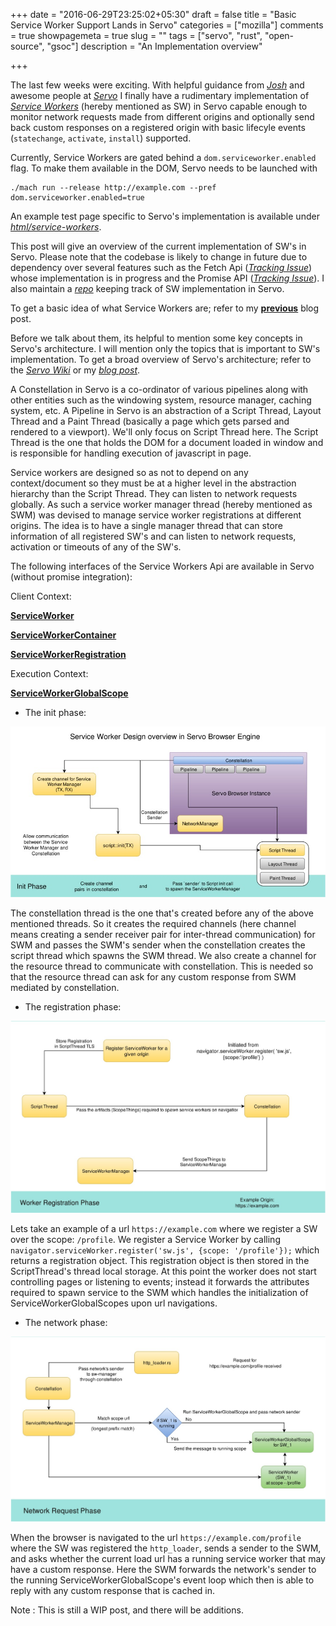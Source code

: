 +++
date = "2016-06-29T23:25:02+05:30"
draft = false
title = "Basic Service Worker Support Lands in Servo"
categories = ["mozilla"]
comments = true
showpagemeta = true
slug = ""
tags = ["servo", "rust", "open-source", "gsoc"]
description = "An Implementation overview"

+++

The last few weeks were exciting. With helpful guidance from [_Josh_](https://github.com/jdm) and awesome people at [_Servo_](https://github.com/servo/servo) I finally have a rudimentary implementation of [_Service Workers_](https://developer.mozilla.org/en-US/docs/Web/API/Service_Worker_API) (hereby mentioned as SW) in Servo capable enough to monitor network requests made from different origins and optionally send back custom responses on a registered origin with basic lifecyle events (`statechange`, `activate`, `install`) supported.

Currently, Service Workers  are gated behind a `dom.serviceworker.enabled` flag. To make them available in the DOM, Servo needs to be launched with

```
./mach run --release http://example.com --pref dom.serviceworker.enabled=true
```

An example test page specific to Servo's implementation is available under [_html/service-workers_](https://github.com/servo/servo/tree/master/tests/html/service-worker).

This post will give an overview of the current implementation of SW's in Servo. Please note that the codebase is likely to change in future due to dependency over several features such as the Fetch Api ([_Tracking Issue_](https://github.com/servo/servo/issues/11894)) whose implementation is in progress and the Promise API ([_Tracking Issue_](https://github.com/servo/servo/issues/4282)). I also maintain a [_repo_](http://github.com/creativcoder/gsoc16) keeping track of SW implementation in Servo.

To get a basic idea of what Service Workers are; refer to my [__previous__](post/service-workers-on-web/) blog post.

Before we talk about them, its helpful to mention some key concepts in Servo's architecture.
I will mention only the topics that is important to SW's implementation. To get a broad overview of Servo's architecture; refer to the [_Servo Wiki_](https://github.com/servo/servo/wiki/Design) or my [_blog post_](post/post-community-bonding-gsoc-servo/).

A Constellation in Servo is a co-ordinator of various pipelines along with other entities such as the windowing system, resource manager, caching system, etc.
A Pipeline in Servo is an abstraction of a Script Thread, Layout Thread and a Paint Thread (basically a page which gets parsed and rendered to a viewport).
We'll only focus on Script Thread here.
The Script Thread is the one that holds the DOM for a document loaded in window and is responsible for handling execution of javascript in page.

Service workers are designed so as not to depend on any context/document so they must be at a higher level in the abstraction hierarchy than the Script Thread. They can listen to network requests globally. As such a service worker manager thread (hereby mentioned as SWM) was devised to manage service worker registrations at different origins. The idea is to have a single manager thread that can store information of all registered SW's and can listen to network requests, activation or timeouts of any of the SW's.

The following interfaces of the Service Workers Api are available in Servo (without promise integration):

Client Context:

[__ServiceWorker__](https://github.com/servo/servo/blob/master/components/script/dom/serviceworker.rs)

[__ServiceWorkerContainer__](https://github.com/servo/servo/blob/master/components/script/dom/serviceworkercontainer.rs)

[__ServiceWorkerRegistration__](https://github.com/servo/servo/blob/master/components/script/dom/serviceworkerregistration.rs)

Execution Context:

[__ServiceWorkerGlobalScope__](https://github.com/servo/servo/blob/master/components/script/dom/serviceworkerglobalscope.rs)

* The init phase: 

![alt init_phase](/img/init_phase.jpg)

The constellation thread is the one that's created before any of the above mentioned threads. So it creates the required channels (here channel means creating a sender receiver pair for inter-thread communication) for SWM and passes the SWM's sender when the constellation creates the script thread which spawns the SWM thread. We also create a channel for the resource thread to communicate with constellation. This is needed so that the resource thread can ask for any custom response from SWM mediated by constellation.

* The registration phase:

![alt reg_phase](/img/reg_phase.jpg)

Lets take an example of a url `https://example.com` where we register a SW over the scope: `/profile`.
We register a Service Worker by calling `navigator.serviceWorker.register('sw.js', {scope: '/profile'});` which returns a registration object. This registration object is then stored in the ScriptThread's thread local storage. At this point the worker does not start controlling pages or listening to events; instead it forwards the attributes required to spawn service to the SWM which handles the initialization of ServiceWorkerGlobalScopes upon url navigations.

* The network phase:

![alt net_phase](/img/net_phase.jpg)

When the browser is navigated to the url `https://example.com/profile` where the SW was registered the `http_loader`, sends a sender to the SWM, and asks whether the current load url has a running service worker that may have a custom response. Here the SWM forwards the network's sender to the running ServiceWorkerGlobalScope's event loop which then is able to reply with any custom response that is cached in.

Note : This is still a WIP post, and there will be additions.
